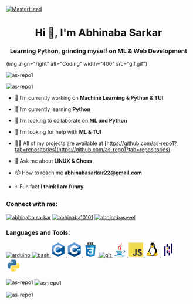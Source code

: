 [![MasterHead](https://logicmojo.com/assets/dist/new_pages/images/js-gif.gif)](https://rishavchanda.io)
<h1 align="center">Hi 👋, I'm Abhinaba Sarkar</h1>
<h3 align="center">Learning Python, grinding myself on ML & Web Development</h3>
(img align="right" alt="Coding" width="400" src="gif.gif")

<p align="left"> <img src="https://komarev.com/ghpvc/?username=as-repo1&label=Profile%20views&color=0e75b6&style=flat" alt="as-repo1" /> </p>

<p align="left"> <a href="https://github.com/ryo-ma/github-profile-trophy"><img src="https://github-profile-trophy.vercel.app/?username=as-repo1" alt="as-repo1" /></a> </p>

- 🔭 I’m currently working on **Machine Learning & Python & TUI**

- 🌱 I’m currently learning **Python**

- 👯 I’m looking to collaborate on **ML and Python**

- 🤝 I’m looking for help with **ML & TUI**

- 👨‍💻 All of my projects are available at [https://github.com/as-repo1?tab=repositories](https://github.com/as-repo1?tab=repositories)

- 💬 Ask me about **LINUX & Chess**

- 📫 How to reach me **abhinabasarkar22@gmail.com**

- ⚡ Fun fact **I think I am funny**

<h3 align="left">Connect with me:</h3>
<p align="left">
<a href="https://linkedin.com/in/abhinaba sarkar" target="blank"><img align="center" src="https://raw.githubusercontent.com/rahuldkjain/github-profile-readme-generator/master/src/images/icons/Social/linked-in-alt.svg" alt="abhinaba sarkar" height="30" width="40" /></a>
<a href="https://www.codechef.com/users/abhinaba10101" target="blank"><img align="center" src="https://cdn.jsdelivr.net/npm/simple-icons@3.1.0/icons/codechef.svg" alt="abhinaba10101" height="30" width="40" /></a>
<a href="https://auth.geeksforgeeks.org/user/abhinabasvvel" target="blank"><img align="center" src="https://raw.githubusercontent.com/rahuldkjain/github-profile-readme-generator/master/src/images/icons/Social/geeks-for-geeks.svg" alt="abhinabasvvel" height="30" width="40" /></a>
</p>

<h3 align="left">Languages and Tools:</h3>
<p align="left"> <a href="https://www.arduino.cc/" target="_blank" rel="noreferrer"> <img src="https://cdn.worldvectorlogo.com/logos/arduino-1.svg" alt="arduino" width="40" height="40"/> </a> <a href="https://www.gnu.org/software/bash/" target="_blank" rel="noreferrer"> <img src="https://www.vectorlogo.zone/logos/gnu_bash/gnu_bash-icon.svg" alt="bash" width="40" height="40"/> </a> <a href="https://www.cprogramming.com/" target="_blank" rel="noreferrer"> <img src="https://raw.githubusercontent.com/devicons/devicon/master/icons/c/c-original.svg" alt="c" width="40" height="40"/> </a> <a href="https://www.w3schools.com/cpp/" target="_blank" rel="noreferrer"> <img src="https://raw.githubusercontent.com/devicons/devicon/master/icons/cplusplus/cplusplus-original.svg" alt="cplusplus" width="40" height="40"/> </a> <a href="https://www.w3schools.com/css/" target="_blank" rel="noreferrer"> <img src="https://raw.githubusercontent.com/devicons/devicon/master/icons/css3/css3-original-wordmark.svg" alt="css3" width="40" height="40"/> </a> <a href="https://git-scm.com/" target="_blank" rel="noreferrer"> <img src="https://www.vectorlogo.zone/logos/git-scm/git-scm-icon.svg" alt="git" width="40" height="40"/> </a> <a href="https://www.java.com" target="_blank" rel="noreferrer"> <img src="https://raw.githubusercontent.com/devicons/devicon/master/icons/java/java-original.svg" alt="java" width="40" height="40"/> </a> <a href="https://developer.mozilla.org/en-US/docs/Web/JavaScript" target="_blank" rel="noreferrer"> <img src="https://raw.githubusercontent.com/devicons/devicon/master/icons/javascript/javascript-original.svg" alt="javascript" width="40" height="40"/> </a> <a href="https://www.linux.org/" target="_blank" rel="noreferrer"> <img src="https://raw.githubusercontent.com/devicons/devicon/master/icons/linux/linux-original.svg" alt="linux" width="40" height="40"/> </a> <a href="https://pandas.pydata.org/" target="_blank" rel="noreferrer"> <img src="https://raw.githubusercontent.com/devicons/devicon/2ae2a900d2f041da66e950e4d48052658d850630/icons/pandas/pandas-original.svg" alt="pandas" width="40" height="40"/> </a> <a href="https://www.python.org" target="_blank" rel="noreferrer"> <img src="https://raw.githubusercontent.com/devicons/devicon/master/icons/python/python-original.svg" alt="python" width="40" height="40"/> </a> </p>

<p><img align="left" src="https://github-readme-stats.vercel.app/api/top-langs?username=as-repo1&show_icons=true&locale=en&layout=compact" alt="as-repo1" /></p>

<p>&nbsp;<img align="center" src="https://github-readme-stats.vercel.app/api?username=as-repo1&show_icons=true&locale=en" alt="as-repo1" /></p>

<p><img align="center" src="https://github-readme-streak-stats.herokuapp.com/?user=as-repo1&" alt="as-repo1" /></p>
